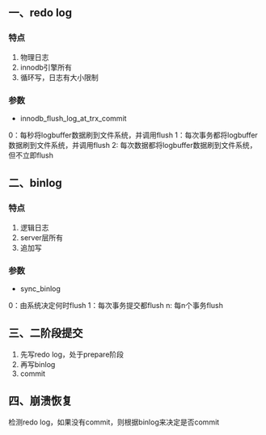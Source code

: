 ## 一、redo log

### 特点

1. 物理日志
2. innodb引擎所有
3. 循环写，日志有大小限制

### 参数

- innodb_flush_log_at_trx_commit

0：每秒将logbuffer数据刷到文件系统，并调用flush
1：每次事务都将logbuffer数据刷到文件系统，并调用flush
2: 每次数据都将logbuffer数据刷到文件系统，但不立即flush

## 二、binlog

### 特点

1. 逻辑日志
2. server层所有
3. 追加写

### 参数

- sync_binlog

0：由系统决定何时flush
1：每次事务提交都flush
n: 每n个事务flush

## 三、二阶段提交

1. 先写redo log，处于prepare阶段
2. 再写binlog
3. commit

## 四、崩溃恢复

检测redo log，如果没有commit，则根据binlog来决定是否commit


